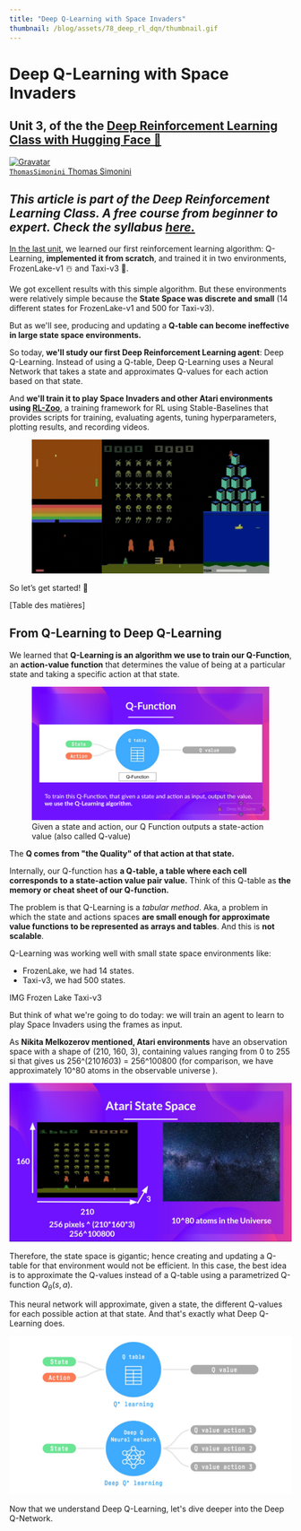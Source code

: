 ```yaml
---
title: "Deep Q-Learning with Space Invaders"
thumbnail: /blog/assets/78_deep_rl_dqn/thumbnail.gif
---
```


<html>
<head>
<style>
.center {
  display: block;
  margin-left: auto;
  margin-right: auto;
  width: 50%;
}
</style>
<h1>Deep Q-Learning with Space Invaders</h1>
<h2>Unit 3, of the the <a href="https://github.com/huggingface/deep-rl-class">Deep Reinforcement Learning Class with Hugging Face 🤗</a></h2>

<div class="author-card">
    <a href="/ThomasSimonini">
        <img class="avatar avatar-user" src="https://aeiljuispo.cloudimg.io/v7/https://s3.amazonaws.com/moonup/production/uploads/1632748593235-60cae820b1c79a3e4b436664.jpeg?w=200&h=200&f=face" title="Gravatar">
        <div class="bfc">
            <code>ThomasSimonini</code>
            <span class="fullname">Thomas Simonini</span>
        </div>
  </a>
</div>

</head>

<body>

*This article is part of the Deep Reinforcement Learning Class. A free course from beginner to expert. Check the syllabus [here.](https://github.com/huggingface/deep-rl-class)*
---

[In the last unit](https://huggingface.co/blog/deep-rl-q-part2), we learned our first reinforcement learning algorithm: Q-Learning, **implemented it from scratch**, and trained it in two environments, FrozenLake-v1 ☃️ and Taxi-v3 🚕.

We got excellent results with this simple algorithm. But these environments were relatively simple because the **State Space was discrete and small** (14 different states for FrozenLake-v1 and 500 for Taxi-v3).

But as we'll see, producing and updating a **Q-table can become ineffective in large state space environments.**

So today, **we'll study our first Deep Reinforcement Learning agent**: Deep Q-Learning. Instead of using a Q-table, Deep Q-Learning uses a Neural Network that takes a state and approximates Q-values for each action based on that state.

And **we'll train it to play Space Invaders and other Atari environments using [RL-Zoo](https://github.com/DLR-RM/rl-baselines3-zoo)**, a training framework for RL using Stable-Baselines that provides scripts for training, evaluating agents, tuning hyperparameters, plotting results, and recording videos.
  
<figure class="image table text-center m-0 w-full">
  <img src="assets/78_deep_rl_dqn/atari-envs.gif" alt="Environments"/>
</figure>
  
So let’s get started! 🚀

[Table des matières]

## From Q-Learning to Deep Q-Learning

We learned that **Q-Learning is an algorithm we use to train our Q-Function**, an **action-value function** that determines the value of being at a particular state and taking a specific action at that state.

<figure class="image table text-center m-0 w-full"> <img src="assets/73_deep_rl_q_part2/Q-function.jpg" alt="Q-function"/> <figcaption>Given a state and action, our Q Function outputs a state-action value (also called Q-value)</figcaption> </figure>

The **Q comes from "the Quality" of that action at that state.**

Internally, our Q-function has **a Q-table, a table where each cell corresponds to a state-action value pair value.** Think of this Q-table as **the memory or cheat sheet of our Q-function.**

The problem is that Q-Learning is a *tabular method*. Aka, a problem in which the state and actions spaces **are small enough for approximate value functions to be represented as arrays and tables**. And this is **not scalable**.

Q-Learning was working well with small state space environments like:

- FrozenLake, we had 14 states.
- Taxi-v3, we had 500 states.

IMG Frozen Lake Taxi-v3

But think of what we're going to do today: we will train an agent to learn to play Space Invaders using the frames as input.

As **Nikita Melkozerov mentioned, Atari environments** have an observation space with a shape of (210, 160, 3), containing values ranging from 0 to 255 si that gives us 256^(210*160*3) = 256^100800 (for comparison, we have approximately 10^80 atoms in the observable universe ).

<img src="assets/78_deep_rl_dqn/atari.jpg" alt="Atari State Space"/>

Therefore, the state space is gigantic; hence creating and updating a Q-table for that environment would not be efficient. In this case, the best idea is to approximate the Q-values instead of a Q-table using a parametrized Q-function $Q_\theta(s,a)$.

This neural network will approximate, given a state, the different Q-values for each possible action at that state. And that's exactly what Deep Q-Learning does.

<img src="assets/63_deep_rl_intro/deep.jpg" alt="Deep Q Learning"/>


Now that we understand Deep Q-Learning, let's dive deeper into the Deep Q-Network.
  
## 
